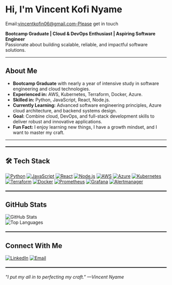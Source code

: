 # Hi, I'm Vincent Kofi Nyame  
Email:vincentkofin06@gmail.com-Please get in touch 

 **Bootcamp Graduate | Cloud & DevOps Enthusiast | Aspiring Software Engineer**  
 Passionate about building scalable, reliable, and impactful software solutions.  

---

##  About Me
-  **Bootcamp Graduate** with nearly a year of intensive study in software engineering and cloud technologies.
-  **Experienced in:** AWS, Kubernetes, Terraform, Docker, Azure.
-  **Skilled in:** Python, JavaScript, React, Node.js.
-  **Currently Learning:** Advanced software engineering principles, Azure cloud architecture, and backend systems design.
-  **Goal:** Combine cloud, DevOps, and full-stack development skills to deliver robust and innovative applications.
-  **Fun Fact:** I enjoy learning new things, I have a growth mindset, and I want to master my craft.  

---

<div style="border-top: 2px solid black; margin: 20px 0;"></div>

  
## 🛠 Tech Stack  
[![Python](https://img.shields.io/badge/Python-3776AB?style=for-the-badge&logo=python&logoColor=white)](https://www.python.org/)
[![JavaScript](https://img.shields.io/badge/JavaScript-F7DF1E?style=for-the-badge&logo=javascript&logoColor=black)](https://developer.mozilla.org/en-US/docs/Web/JavaScript)
[![React](https://img.shields.io/badge/React-20232A?style=for-the-badge&logo=react&logoColor=61DAFB)](https://reactjs.org/)
[![Node.js](https://img.shields.io/badge/Node.js-339933?style=for-the-badge&logo=node-dot-js&logoColor=white)](https://nodejs.org/)
[![AWS](https://img.shields.io/badge/AWS-FF9900?style=for-the-badge&logo=amazonaws&logoColor=white)](https://aws.amazon.com/)
[![Azure](https://img.shields.io/badge/Azure-0078D4?style=for-the-badge&logo=microsoftazure&logoColor=white)](https://azure.microsoft.com/)
[![Kubernetes](https://img.shields.io/badge/Kubernetes-326CE5?style=for-the-badge&logo=kubernetes&logoColor=white)](https://kubernetes.io/)
[![Terraform](https://img.shields.io/badge/Terraform-7B42BC?style=for-the-badge&logo=terraform&logoColor=white)](https://www.terraform.io/)
[![Docker](https://img.shields.io/badge/Docker-2496ED?style=for-the-badge&logo=docker&logoColor=white)](https://www.docker.com/)
[![Prometheus](https://img.shields.io/badge/Prometheus-E6522C?style=for-the-badge&logo=prometheus&logoColor=white)](https://prometheus.io/)
[![Grafana](https://img.shields.io/badge/Grafana-F46800?style=for-the-badge&logo=grafana&logoColor=white)](https://grafana.com/)
[![Alertmanager](https://img.shields.io/badge/Alertmanager-000000?style=for-the-badge&logo=prometheus&logoColor=white)](https://prometheus.io/docs/alerting/latest/alertmanager/)
<div style="border-top: 2px solid black; margin: 20px 0;"></div>

##  GitHub Stats  
![GitHub Stats](https://github-readme-stats.vercel.app/api?username=CreatorVee&show_icons=true&theme=tokyonight)  
![Top Languages](https://github-readme-stats.vercel.app/api/top-langs/?username=CreatorVee&layout=compact&theme=tokyonight)  

<div style="border-top: 2px solid black; margin: 20px 0;"></div>

## Connect With Me  
[![LinkedIn](https://img.shields.io/badge/LinkedIn-0A66C2?style=for-the-badge&logo=linkedin&logoColor=white)](https://www.linkedin.com/in/vincent-nyame-257b5837b)
[![Email](https://img.shields.io/badge/Email-D14836?style=for-the-badge&logo=gmail&logoColor=white)](mailto:vincentkofin06@gmail.com)  

<div style="border-top: 2px solid black; margin: 20px 0;"></div>

 *"I put my all in to  perfecting  my craft." —Vincent Nyame*
